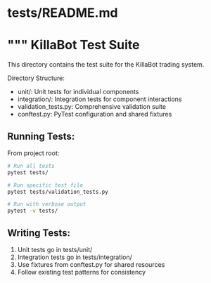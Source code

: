 # tests/README.md
"""
KillaBot Test Suite
==================

This directory contains the test suite for the KillaBot trading system.

Directory Structure:
- unit/: Unit tests for individual components
- integration/: Integration tests for component interactions
- validation_tests.py: Comprehensive validation suite
- conftest.py: PyTest configuration and shared fixtures

Running Tests:
-------------
From project root:
```bash
# Run all tests
pytest tests/

# Run specific test file
pytest tests/validation_tests.py

# Run with verbose output
pytest -v tests/
```

Writing Tests:
-------------
1. Unit tests go in tests/unit/
2. Integration tests go in tests/integration/
3. Use fixtures from conftest.py for shared resources
4. Follow existing test patterns for consistency